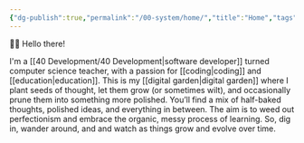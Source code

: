 ```yaml
---
{"dg-publish":true,"permalink":"/00-system/home/","title":"Home","tags":["gardenEntry"],"created":"2024-08-29","updated":"2024-09-14"}
---
```



👋🏽 Hello there!

I'm a [[40 Development/40 Development\|software developer]] turned computer science teacher, with a passion for [[coding\|coding]] and [[education\|education]]. This is my [[digital garden\|digital garden]] where I plant seeds of thought, let them grow (or sometimes wilt), and occasionally prune them into something more polished. You’ll find a mix of half-baked thoughts, polished ideas, and everything in between. The aim is to weed out perfectionism and embrace the organic, messy process of learning. So, dig in, wander around, and and watch as things grow and evolve over time.
